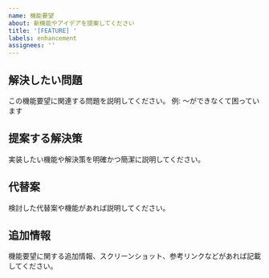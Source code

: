 ```yaml
---
name: 機能要望
about: 新機能やアイデアを提案してください
title: '[FEATURE] '
labels: enhancement
assignees: ''
---
```


## 解決したい問題
この機能要望に関連する問題を説明してください。
例: 〜ができなくて困っています

## 提案する解決策
実装したい機能や解決策を明確かつ簡潔に説明してください。

## 代替案
検討した代替案や機能があれば説明してください。

## 追加情報
機能要望に関する追加情報、スクリーンショット、参考リンクなどがあれば記載してください。
